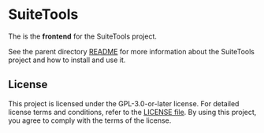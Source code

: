 # SuiteTools

The is the **frontend** for the SuiteTools project.

See the parent directory [README](../README.md) for more information about the SuiteTools project and how to install and use it.

## License

This project is licensed under the GPL-3.0-or-later license. For detailed license terms and conditions, refer to the [LICENSE file](LICENSE). By using this project, you agree to comply with the terms of the license.

